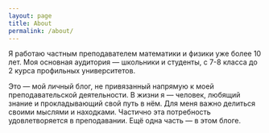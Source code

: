 ```yaml
---
layout: page
title: About
permalink: /about/
---
```


Я работаю частным преподавателем математики и физики уже более 10 лет.
Моя основная аудитория — школьники и студенты, с 7-8 класса до 2 курса профильных университетов.

Это — мой личный блог, не привязанный напрямую к моей преподавательской деятельности. В жизни я — человек, любящий знание и прокладывающий свой путь в нём. Для меня важно делиться своими мыслями и находками. Частично эта потребность удовлетворяется в преподавании. Ещё одна часть — в этом блоге.

<!--You can find the source code for Minima at GitHub:
[jekyll][jekyll-organization] /
[minima](https://github.com/jekyll/minima)

You can find the source code for Jekyll at GitHub:
[jekyll][jekyll-organization] /
[jekyll](https://github.com/jekyll/jekyll)


[jekyll-organization]: https://github.com/jekyll -->
